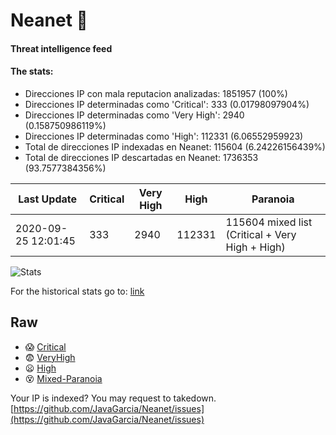 # Neanet :hocho:
#### Threat intelligence feed
#### The stats:

- Direcciones IP con mala reputacion analizadas: 1851957 (100%)
- Direcciones IP determinadas como 'Critical':  333 (0.01798097904%)
- Direcciones IP determinadas como 'Very High':  2940 (0.158750986119%)
- Direcciones IP determinadas como 'High':  112331 (6.06552959923)
- Total de direcciones IP indexadas en Neanet:  115604 (6.24226156439%)
- Total de direcciones IP descartadas en Neanet:  1736353 (93.7577384356%)

| Last Update | Critical | Very High | High | Paranoia |
| --- | --- | --- | --- | --- |
| 2020-09-25 12:01:45 | 333 | 2940 | 112331 | 115604 mixed list (Critical + Very High + High)|

![Stats](https://docs.google.com/spreadsheets/d/e/2PACX-1vSnaNMIXVabIpDJjufMlzH7poXnshF3mgd8Is1g9ytUEzVsP5my4Trn8f-xkoLLQ38xpL3HtmUexLo6/pubchart?oid=501124687&format=image)

For the historical stats go to: [link](/stats.csv)
## Raw
- :scream: [Critical](https://raw.githubusercontent.com/JavaGarcia/Neanet/master/blacklists/neanet_critical.txt)
- :fearful: [VeryHigh](https://raw.githubusercontent.com/JavaGarcia/Neanet/master/blacklists/neanet_veryHigh.txtt)
- :frowning: [High](https://raw.githubusercontent.com/JavaGarcia/Neanet/master/blacklists/neanet_high.txt)
- :dizzy_face: [Mixed-Paranoia](https://raw.githubusercontent.com/JavaGarcia/Neanet/master/blacklists/neanet_all.txt)


Your IP is indexed? You may request to takedown. [https://github.com/JavaGarcia/Neanet/issues](https://github.com/JavaGarcia/Neanet/issues)













































































































































































































































































































































































































































































































































































































































































































































































































































































































































































































































